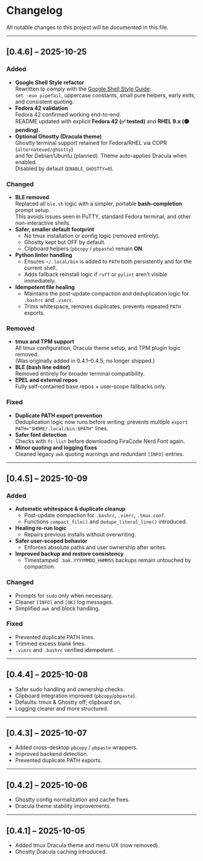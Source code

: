 # Changelog

All notable changes to this project will be documented in this file.

---

## [0.4.6] – 2025-10-25

### Added
- **Google Shell Style refactor**  
  Rewritten to comply with the [Google Shell Style Guide](https://google.github.io/styleguide/shellguide.html):  
  `set -euo pipefail`, uppercase constants, small pure helpers, early exits, and consistent quoting.
- **Fedora 42 validation**  
  Fedora 42 confirmed working end-to-end.  
  README updated with explicit **Fedora 42 (✅ tested)** and **RHEL 9.x (🟡 pending)**.
- **Optional Ghostty (Dracula theme)**  
  Ghostty terminal support retained for Fedora/RHEL via COPR (`alternateved/ghostty`)  
  and for Debian/Ubuntu (planned). Theme auto-applies Dracula when enabled.  
  Disabled by default (`ENABLE_GHOSTTY=0`).

### Changed
- **BLE removed**  
  Replaced all `ble.sh` logic with a simpler, portable **bash-completion** prompt setup.  
  This avoids issues seen in PuTTY, standard Fedora terminal, and other non-interactive shells.
- **Safer, smaller default footprint**
  - No tmux installation or config logic (removed entirely).
  - Ghostty kept but OFF by default.
  - Clipboard helpers (`pbcopy` / `pbpaste`) remain **ON**.
- **Python linter handling**  
  - Ensures `~/.local/bin` is added to `PATH` both persistently and for the current shell.  
  - Adds fallback reinstall logic if `ruff` or `pylint` aren’t visible immediately.
- **Idempotent file healing**
  - Maintains the post-update compaction and deduplication logic for `.bashrc` and `.vimrc`.
  - Trims whitespace, removes duplicates, prevents repeated `PATH` exports.

### Removed
- **tmux and TPM support**  
  All tmux configuration, Dracula theme setup, and TPM plugin logic removed.  
  (Was originally added in 0.4.1–0.4.5; no longer shipped.)
- **BLE (bash line editor)**  
  Removed entirely for broader terminal compatibility.
- **EPEL and external repos**  
  Fully self-contained base repos + user-scope fallbacks only.

### Fixed
- **Duplicate PATH export prevention**  
  Deduplication logic now runs before writing; prevents multiple `export PATH="$HOME/.local/bin:$PATH"` lines.
- **Safer font detection**  
  Checks with `fc-list` before downloading FiraCode Nerd Font again.
- **Minor quoting and logging fixes**  
  Cleaned legacy `awk` quoting warnings and redundant `[INFO]` entries.

---

## [0.4.5] – 2025-10-09

### Added
- **Automatic whitespace & duplicate cleanup**
  - Post-update compaction for `.bashrc`, `.vimrc`, `.tmux.conf`.
  - Functions `compact_file()` and `dedupe_literal_line()` introduced.
- **Healing re-run logic**
  - Repairs previous installs without overwriting.
- **Safer user-scoped behavior**
  - Enforces absolute paths and user ownership after writes.
- **Improved backup and restore consistency**
  - Timestamped `.bak.YYYYMMDD_HHMMSS` backups remain untouched by compaction.

### Changed
- Prompts for `sudo` only when necessary.
- Cleaner `[INFO]` and `[OK]` log messages.
- Simplified `awk` and block handling.

### Fixed
- Prevented duplicate PATH lines.
- Trimmed excess blank lines.
- `.vimrc` and `.bashrc` verified idempotent.

---

## [0.4.4] – 2025-10-08
- Safer sudo handling and ownership checks.
- Clipboard integration improved (`pbcopy`/`pbpaste`).
- Defaults: tmux & Ghostty off; clipboard on.
- Logging clearer and more structured.

---

## [0.4.3] – 2025-10-07
- Added cross-desktop `pbcopy` / `pbpaste` wrappers.
- Improved backend detection.
- Prevented duplicate PATH exports.

---

## [0.4.2] – 2025-10-06
- Ghostty config normalization and cache fixes.
- Dracula theme stability improvements.

---

## [0.4.1] – 2025-10-05
- Added tmux Dracula theme and menu UX (now removed).
- Ghostty Dracula caching introduced.
